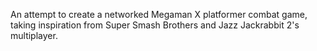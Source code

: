 An attempt to create a networked Megaman X platformer combat game, taking inspiration from Super Smash Brothers and Jazz Jackrabbit 2's multiplayer.
